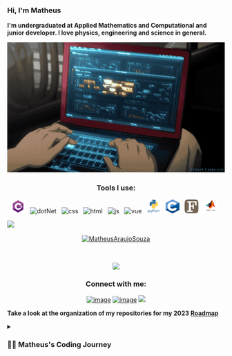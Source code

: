 ### Hi, I'm Matheus 



**I'm undergraduated at Applied Mathematics and Computational and junior developer. I love physics, engineering and science in general.**
<p align="center">
<img  alt="GIF" src="https://github.com/MatheusAraujoSouza/MatheusAraujoSouza/blob/main/cyberpunk.gif" width="650px" height="300px"/>
</p>





<h3 align="center">Tools I use:</h3>
<div align="center">
<img src="https://github.com/MatheusAraujoSouza/MatheusAraujoSouza/blob/main/csharp.png" alt="Csharp" width="32" height="32"/> &nbsp;
<img src="https://user-images.githubusercontent.com/25181517/121405754-b4f48f80-c95d-11eb-8893-fc325bde617f.png" alt="dotNet" width="32" height="32"/> &nbsp;
<img src="https://user-images.githubusercontent.com/25181517/117447535-f00a3a00-af3d-11eb-89bf-45aaf56dbaf1.png" alt="css" width="32" height="32" /> &nbsp;
<img src="https://user-images.githubusercontent.com/25181517/183898674-75a4a1b1-f960-4ea9-abcb-637170a00a75.png" alt="html" width="32" height="32" /> &nbsp;
<img src="https://user-images.githubusercontent.com/25181517/117447155-6a868a00-af3d-11eb-9cfe-245df15c9f3f.png" alt="js" width="32" height="27" /> &nbsp;
<img src="https://user-images.githubusercontent.com/25181517/117448124-a2da9800-af3e-11eb-85d2-bd1b69b65603.png" alt="vue" width="32" height="28" /> &nbsp;
<img src="https://raw.githubusercontent.com/devicons/devicon/master/icons/python/python-original-wordmark.svg" alt="python" width="32" height="32"/> &nbsp;
<img src="https://github.com/MatheusAraujoSouza/MatheusAraujoSouza/blob/main/C.png" alt="C" width="32" height="32" /> &nbsp;
<img src="https://github.com/MatheusAraujoSouza/MatheusAraujoSouza/blob/main/fortran.png" alt="fortran" width="32" height="32" /> &nbsp;
<img src="https://github.com/MatheusAraujoSouza/MatheusAraujoSouza/blob/main/matlab2.png" alt="matlab" width="32" height="32" /> &nbsp;
</div>

<img src="https://user-images.githubusercontent.com/73097560/115834477-dbab4500-a447-11eb-908a-139a6edaec5c.gif"></a>

<p align="center">
    <a href="https://github.com/MatheusAraujoSouza"><img src="https://github-profile-summary-cards.vercel.app/api/cards/profile-details?username=MatheusAraujoSouza&theme=tokyonight&hide_border=true"  width="520" alt="MatheusAraujoSouza"/>
    </a>
</p>
<br>

<p  align="center">
<a  href="https://github.com/MatheusAraujoSouza">
<img align="center" src="https://github-readme-streak-stats.herokuapp.com/?user=MatheusAraujoSouza&theme=blueberry" width="380"/>
</a>
</p>




<h3 align="center">Connect with me:</h3>
<div align="center">

[![image](https://img.shields.io/badge/LinkedIn-0077B5?style=for-the-badge&logo=linkedin&logoColor=white)](https://www.linkedin.com/in/matheus-araujo-souza/)
[![image](https://img.shields.io/badge/Gmail-D14836?style=for-the-badge&logo=gmail&logoColor=white)](mailto:mhatheussss@gmail.com)
![](https://komarev.com/ghpvc/?username=MatheusAraujoSouza&style=for-the-badge&color=blueviolet)
  
</div>


**Take a look at the organization of my repositories for my 2023 [Roadmap](https://github.com/MatheusAraujoSouza/My-Road-Map)**

<details>
 <summary><h3>👨‍💻 Matheus's Coding Journey</h3></summary>
   I started my journey as a Physics student, it was there that I had my first contact with the world of programming. Before that, I was just a theorist and I liked formulas and mathematics, but with time I ended up getting discouraged with the future of my course, so I decided to switch to applied and computational mathematics. It was not an easy path even though with a lot of persistence I managed to do it. In the course I ended up falling in love with the world of computing and developed several projects at the University, most of them available in my repository. Today I work with software engineering and continue studying every day to become even
greater.



